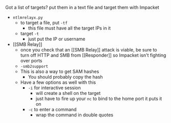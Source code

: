 Got a list of targets? put them in a text file and target them with Impacket
- `ntlmrelayx.py`
	- to target a file, put `-tf`
		- this file must have all the target IPs in it
	- target `-t`
		- just put the IP or username
- [[SMB Relay]]
	- once you check that an [[SMB Relay]] attack is viable, be sure to turn off HTTP and SMB from [[Responder]] so Impacket isn't fighting over ports
	- `-smb2support`
	- This is also a way to get SAM hashes
		- You should probably copy the hash
	- Have a few options as well with this
		- `-i` for interactive session
			- will create a shell on the target
			- just have to fire up your `nc` to bind to the home port it puts it on
		- `-c` to enter a command
			- wrap the command in double quotes